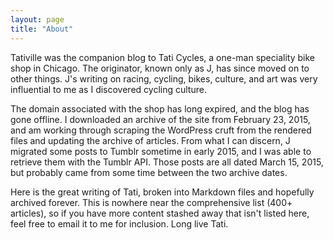 ```yaml
---
layout: page
title: "About"
---
```


Tativille was the companion blog to Tati Cycles, a one-man speciality bike shop in Chicago. The originator, known only as J, has since moved on to other things. J's writing on racing, cycling, bikes, culture, and art was very influential to me as I discovered cycling culture.

The domain associated with the shop has long expired, and the blog has gone offline. I downloaded an archive of the site from February 23, 2015, and am working through scraping the WordPress cruft from the rendered files and updating the archive of articles. From what I can discern, J migrated some posts to Tumblr sometime in early 2015, and I was able to retrieve them with the Tumblr API. Those posts are all dated March 15, 2015, but probably came from some time between the two archive dates.

Here is the great writing of Tati, broken into Markdown files and hopefully archived forever. This is nowhere near the comprehensive list (400+ articles), so if you have more content stashed away that isn't listed here, feel free to email it to me for inclusion. Long live Tati.
